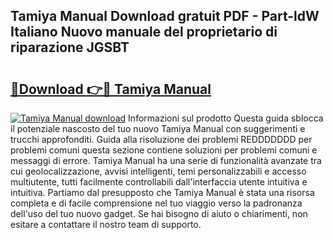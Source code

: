 ## Tamiya Manual Download gratuit PDF - Part-ldW Italiano Nuovo manuale del proprietario di riparazione JGSBT

# <h2><a href="http://dfe2ajj.blite.top/?on=Tamiya+Manual">🔗Download 👉🔴 Tamiya Manual</a></h2>

[![Tamiya Manual download](https://i.imgur.com/lujVjoI.png)](http://dfe2ajj.blite.top/?on=Tamiya+Manual)
Informazioni sul prodotto Questa guida sblocca il potenziale nascosto del tuo nuovo Tamiya Manual con suggerimenti e trucchi approfonditi. Guida alla risoluzione dei problemi REDDDDDDD per problemi comuni questa sezione contiene soluzioni per problemi comuni e messaggi di errore. Tamiya Manual ha una serie di funzionalità avanzate tra cui geolocalizzazione, avvisi intelligenti, temi personalizzabili e accesso multiutente, tutti facilmente controllabili dall'interfaccia utente intuitiva e intuitiva. Partiamo dal presupposto che Tamiya Manual è stata una risorsa completa e di facile comprensione nel tuo viaggio verso la padronanza dell'uso del tuo nuovo gadget. Se hai bisogno di aiuto o chiarimenti, non esitare a contattare il nostro team di supporto.
